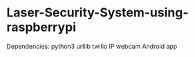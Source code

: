 # Laser-Security-System-using-raspberrypi
Dependencies:
python3
urllib
twilio
IP webcam Android app
